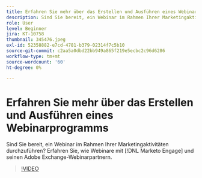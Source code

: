 ```yaml
---
title: Erfahren Sie mehr über das Erstellen und Ausführen eines Webinarprogramms
description: Sind Sie bereit, ein Webinar im Rahmen Ihrer Marketingaktivitäten durchzuführen? Erfahren Sie, wie Webinare mit [!DNL Marketo Engage] und seinen Adobe Exchange-Webinarpartnern.
role: User
level: Beginner
jira: KT-10758
thumbnail: 345476.jpeg
exl-id: 52358882-e7cd-4781-b379-02314f7c5b10
source-git-commit: c2aa5a0dbd22bb949a865f219e5ecbc2c96d6286
workflow-type: tm+mt
source-wordcount: '60'
ht-degree: 0%

---
```


# Erfahren Sie mehr über das Erstellen und Ausführen eines Webinarprogramms

Sind Sie bereit, ein Webinar im Rahmen Ihrer Marketingaktivitäten durchzuführen? Erfahren Sie, wie Webinare mit [!DNL Marketo Engage] und seinen Adobe Exchange-Webinarpartnern.

>[!VIDEO](https://video.tv.adobe.com/v/345476/?quality=12&learn=on)
